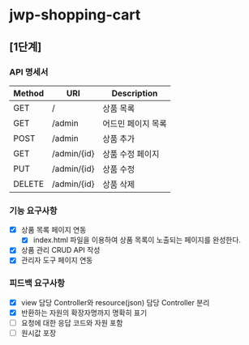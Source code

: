 # jwp-shopping-cart

## [1단계]

### API 명세서

| Method | URI         | Description |
|--------|-------------|-------------|
| GET    | /           | 상품 목록       |
| GET    | /admin      | 어드민 페이지 목록  |
| POST   | /admin      | 상품 추가       |
| GET    | /admin/{id} | 상품 수정 페이지   |
| PUT    | /admin/{id} | 상품 수정       |
| DELETE | /admin/{id} | 상품 삭제       |

### 기능 요구사항

- [x] 상품 목록 페이지 연동
    - [x] index.html 파일을 이용하여 상품 목록이 노출되는 페이지를 완성한다.
- [x] 상품 관리 CRUD API 작성
- [x] 관리자 도구 페이지 연동

### 피드백 요구사항

- [x] view 담당 Controller와 resource(json) 담당 Controller 분리
- [x] 반환하는 자원의 확장자명까지 명확히 표기
- [ ] 요청에 대한 응답 코드와 자원 포함
- [ ] 원시값 포장
